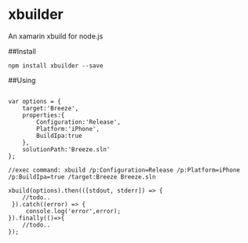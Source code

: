 # xbuilder
An xamarin xbuild for node.js

##Install
```shell
npm install xbuilder --save
```

##Using

```nodejs

var options = {
    target:'Breeze',
    properties:{
        Configuration:'Release',
        Platform:'iPhone',
        BuildIpa:true
    },
    solutionPath:'Breeze.sln'
};

//exec command: xbuild /p:Configuration=Release /p:Platform=iPhone /p:BuildIpa=true /target:Breeze Breeze.sln

xbuild(options).then(([stdout, stderr]) => {
    //todo..
 }).catch((error) => {
     console.log('error',error);
}).finally(()=>{
    //todo..
});

```

